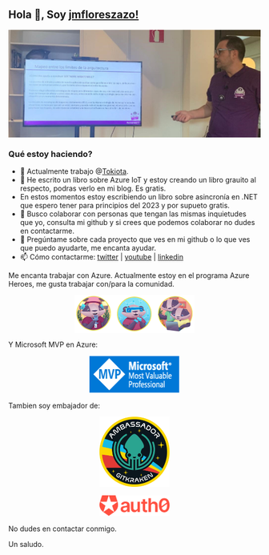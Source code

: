 ## Hola 👋, Soy [jmfloreszazo!](https://www.linkedin.com/in/jmfloreszazo/)

<img align="center" alt="me" src="https://github.com/jmfloreszazo/jmfloreszazo/blob/main/.assets/banner.jpg"/>

### Qué estoy haciendo?

- 🔭 Actualmente trabajo @[Tokiota](https://twitter.com/tokiota_IT).
- 🌱 He escrito un libro sobre Azure IoT y estoy creando un libro grauito al respecto, podras verlo en mi blog. Es gratis.
-  En estos momentos estoy escribiendo un libro sobre asincronía en .NET que espero tener para principios del 2023 y por supueto gratis.
- 👯 Busco colaborar con personas que tengan las mismas inquietudes que yo, consulta mi github y si crees que podemos colaborar no dudes en contactarme.
- 💬 Pregúntame sobre cada proyecto que ves en mi github o lo que ves que puedo ayudarte, me encanta ayudar.
- 📫 Cómo contactarme: [twitter](https://twitter.com/jmfloreszazo) | [youtube](https://www.youtube.com/channel/UCloqpGxXA6j_YnxVGPcg_Zg) | [linkedin](https://www.linkedin.com/in/jmfloreszazo/)

Me encanta trabajar con Azure. Actualmente estoy en el programa Azure Heroes, me gusta trabajar con/para la comunidad.

<p align="center">
<img align="center" width="240px" alt="me" src="https://github.com/jmfloreszazo/jmfloreszazo/blob/main/.assets/AzureHeroesBadgets.png"/>
</p>

Y Microsoft MVP en Azure:

<p align="center">
<img width="180px" alt="Azure MVP" src="https://github.com/jmfloreszazo/jmfloreszazo/blob/main/.assets/MVP_Badge_Horizontal_Preferred_Blue3005_RGB.png"/>
</p>

Tambien soy embajador de:

<p align="center">
<img width="140px" alt="GithKraken Ambassador" src="https://github.com/jmfloreszazo/jmfloreszazo/blob/main/.assets/gk.png"/>
</P>
<p align="center">
<img width="140px" alt="Auth0 Ambassador" src="https://github.com/jmfloreszazo/jmfloreszazo/blob/main/.assets/brand-evolution_logo_Auth0_horizontal_organge.png"/>
</p">

No dudes en contactar conmigo.

Un saludo.
